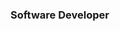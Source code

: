 ### Software Developer

<!--
**valntinaf/valntinaf** is a ✨ _special_ ✨ repository because its `README.md` (this file) appears on your GitHub profile.

Here are some ideas to get you started:

💬 Ask me about Artificial Intelligence, Networking and Russian Novels
📫 How to reach me: ...
- 🔭 I’m currently working on ...
- 🌱 I’m currently learning ...
- 👯 I’m looking to collaborate on ...
- 🤔 I’m looking for help with ...
- 💬 Ask me about ...
- 📫 How to reach me: ...
- 😄 Pronouns: ...
- ⚡ Fun fact: ...
-->
